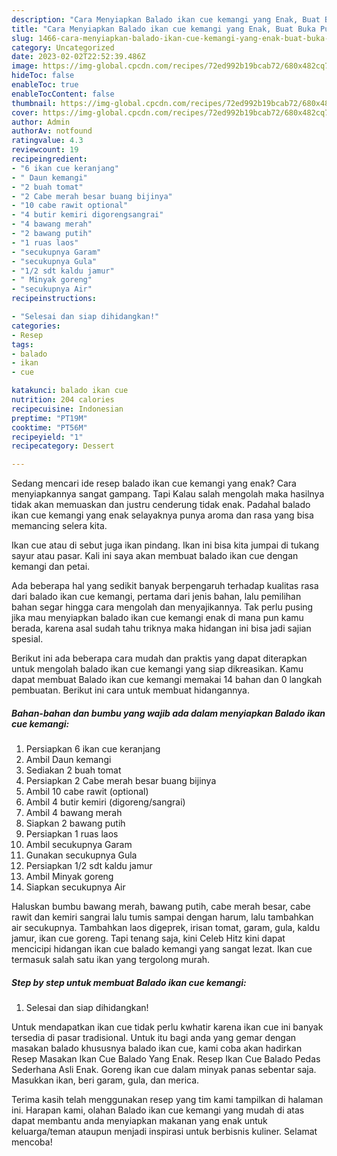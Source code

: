 ```yaml
---
description: "Cara Menyiapkan Balado ikan cue kemangi yang Enak, Buat Buka Puasa Sempurna"
title: "Cara Menyiapkan Balado ikan cue kemangi yang Enak, Buat Buka Puasa Sempurna"
slug: 1466-cara-menyiapkan-balado-ikan-cue-kemangi-yang-enak-buat-buka-puasa-sempurna
category: Uncategorized
date: 2023-02-02T22:52:39.486Z
image: https://img-global.cpcdn.com/recipes/72ed992b19bcab72/680x482cq70/balado-ikan-cue-kemangi-foto-resep-utama.jpg
hideToc: false
enableToc: true
enableTocContent: false
thumbnail: https://img-global.cpcdn.com/recipes/72ed992b19bcab72/680x482cq70/balado-ikan-cue-kemangi-foto-resep-utama.jpg
cover: https://img-global.cpcdn.com/recipes/72ed992b19bcab72/680x482cq70/balado-ikan-cue-kemangi-foto-resep-utama.jpg
author: Admin
authorAv: notfound
ratingvalue: 4.3
reviewcount: 19
recipeingredient:
- "6 ikan cue keranjang"
- " Daun kemangi"
- "2 buah tomat"
- "2 Cabe merah besar buang bijinya"
- "10 cabe rawit optional"
- "4 butir kemiri digorengsangrai"
- "4 bawang merah"
- "2 bawang putih"
- "1 ruas laos"
- "secukupnya Garam"
- "secukupnya Gula"
- "1/2 sdt kaldu jamur"
- " Minyak goreng"
- "secukupnya Air"
recipeinstructions:

- "Selesai dan siap dihidangkan!"
categories:
- Resep
tags:
- balado
- ikan
- cue

katakunci: balado ikan cue 
nutrition: 204 calories
recipecuisine: Indonesian
preptime: "PT19M"
cooktime: "PT56M"
recipeyield: "1"
recipecategory: Dessert

---
```



Sedang mencari ide resep balado ikan cue kemangi yang enak? Cara menyiapkannya sangat gampang. Tapi Kalau salah mengolah maka hasilnya tidak akan memuaskan dan justru cenderung tidak enak. Padahal balado ikan cue kemangi yang enak selayaknya punya aroma dan rasa yang bisa memancing selera kita.


Ikan cue atau di sebut juga ikan pindang. Ikan ini bisa kita jumpai di tukang sayur atau pasar. Kali ini saya akan membuat balado ikan cue dengan kemangi dan petai.

Ada beberapa hal yang sedikit banyak berpengaruh terhadap kualitas rasa dari balado ikan cue kemangi, pertama dari jenis bahan, lalu pemilihan bahan segar hingga cara mengolah dan menyajikannya. Tak perlu pusing jika mau menyiapkan balado ikan cue kemangi enak di mana pun kamu berada, karena asal sudah tahu triknya maka hidangan ini bisa jadi sajian spesial.


Berikut ini ada beberapa cara mudah dan praktis yang dapat diterapkan untuk mengolah balado ikan cue kemangi yang siap dikreasikan. Kamu dapat membuat Balado ikan cue kemangi memakai 14 bahan dan 0 langkah pembuatan. Berikut ini cara untuk membuat hidangannya.

<!--inarticleads1-->

##### Bahan-bahan dan bumbu yang wajib ada dalam menyiapkan Balado ikan cue kemangi:

1. Persiapkan 6 ikan cue keranjang
1. Ambil  Daun kemangi
1. Sediakan 2 buah tomat
1. Persiapkan 2 Cabe merah besar buang bijinya
1. Ambil 10 cabe rawit (optional)
1. Ambil 4 butir kemiri (digoreng/sangrai)
1. Ambil 4 bawang merah
1. Siapkan 2 bawang putih
1. Persiapkan 1 ruas laos
1. Ambil secukupnya Garam
1. Gunakan secukupnya Gula
1. Persiapkan 1/2 sdt kaldu jamur
1. Ambil  Minyak goreng
1. Siapkan secukupnya Air


Haluskan bumbu bawang merah, bawang putih, cabe merah besar, cabe rawit dan kemiri sangrai lalu tumis sampai dengan harum, lalu tambahkan air secukupnya. Tambahkan laos digeprek, irisan tomat, garam, gula, kaldu jamur, ikan cue goreng. Tapi tenang saja, kini Celeb Hitz kini dapat mencicipi hidangan ikan cue balado kemangi yang sangat lezat. Ikan cue termasuk salah satu ikan yang tergolong murah. 

<!--inarticleads2-->

##### Step by step untuk membuat Balado ikan cue kemangi:


1. Selesai dan siap dihidangkan!

Untuk mendapatkan ikan cue tidak perlu kwhatir karena ikan cue ini banyak tersedia di pasar tradisional. Untuk itu bagi anda yang gemar dengan masakan balado khususnya balado ikan cue, kami coba akan hadirkan Resep Masakan Ikan Cue Balado Yang Enak. Resep Ikan Cue Balado Pedas Sederhana Asli Enak. Goreng ikan cue dalam minyak panas sebentar saja. Masukkan ikan, beri garam, gula, dan merica. 

Terima kasih telah menggunakan resep yang tim kami tampilkan di halaman ini. Harapan kami, olahan Balado ikan cue kemangi yang mudah di atas dapat membantu anda menyiapkan makanan yang enak untuk keluarga/teman ataupun menjadi inspirasi untuk berbisnis kuliner. Selamat mencoba!
